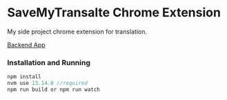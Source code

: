 # SaveMyTransalte Chrome Extension
My side project chrome extension for translation.

[Backend App](https://github.com/hatoke/SaveMyTranslate-Backend)

### Installation and Running

```js
npm install
nvm use 13.14.0 //required
npm run build or npm run watch
```